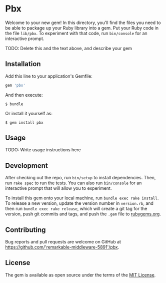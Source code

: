 # Pbx

Welcome to your new gem! In this directory, you'll find the files you need to be able to package up your Ruby library into a gem. Put your Ruby code in the file `lib/pbx`. To experiment with that code, run `bin/console` for an interactive prompt.

TODO: Delete this and the text above, and describe your gem

## Installation

Add this line to your application's Gemfile:

```ruby
gem 'pbx'
```

And then execute:

    $ bundle

Or install it yourself as:

    $ gem install pbx

## Usage

TODO: Write usage instructions here

## Development

After checking out the repo, run `bin/setup` to install dependencies. Then, run `rake spec` to run the tests. You can also run `bin/console` for an interactive prompt that will allow you to experiment.

To install this gem onto your local machine, run `bundle exec rake install`. To release a new version, update the version number in `version.rb`, and then run `bundle exec rake release`, which will create a git tag for the version, push git commits and tags, and push the `.gem` file to [rubygems.org](https://rubygems.org).

## Contributing

Bug reports and pull requests are welcome on GitHub at https://github.com/'remarkable-middleware-5891'/pbx.

## License

The gem is available as open source under the terms of the [MIT License](https://opensource.org/licenses/MIT).
